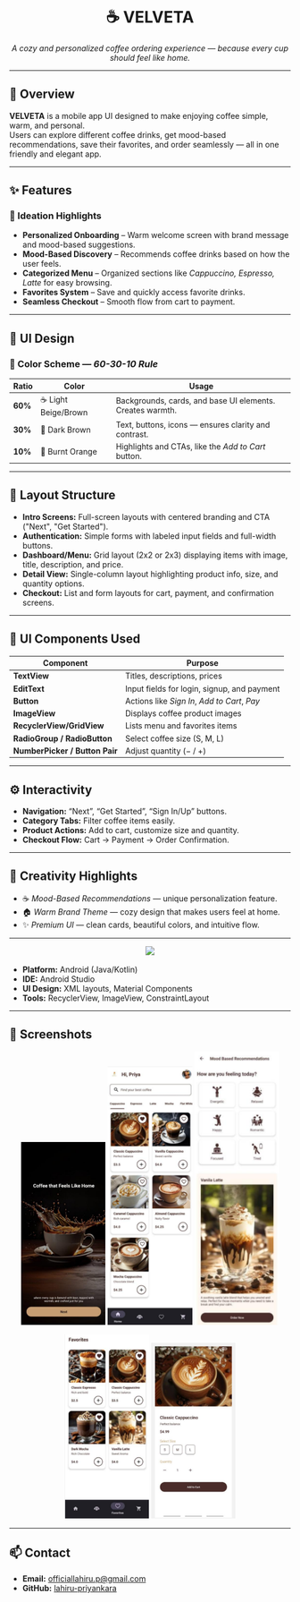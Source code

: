 <h1 align="center">☕ VELVETA</h1>

<p align="center">
  <em>A cozy and personalized coffee ordering experience — because every cup should feel like home.</em>
</p>

---

## 📱 Overview

**VELVETA** is a mobile app UI designed to make enjoying coffee simple, warm, and personal.  
Users can explore different coffee drinks, get mood-based recommendations, save their favorites, and order seamlessly — all in one friendly and elegant app.

---

## ✨ Features

### 🌟 Ideation Highlights
- **Personalized Onboarding** – Warm welcome screen with brand message and mood-based suggestions.  
- **Mood-Based Discovery** – Recommends coffee drinks based on how the user feels.  
- **Categorized Menu** – Organized sections like *Cappuccino, Espresso, Latte* for easy browsing.  
- **Favorites System** – Save and quickly access favorite drinks.  
- **Seamless Checkout** – Smooth flow from cart to payment.

---

## 🎨 UI Design

### 🎨 Color Scheme — *60-30-10 Rule*

| Ratio | Color | Usage |
|-------|--------|--------|
| **60%** | ☕ Light Beige/Brown | Backgrounds, cards, and base UI elements. Creates warmth. |
| **30%** | 🍫 Dark Brown | Text, buttons, icons — ensures clarity and contrast. |
| **10%** | 🧡 Burnt Orange | Highlights and CTAs, like the *Add to Cart* button. |

---

## 🧱 Layout Structure

- **Intro Screens:** Full-screen layouts with centered branding and CTA ("Next", "Get Started").  
- **Authentication:** Simple forms with labeled input fields and full-width buttons.  
- **Dashboard/Menu:** Grid layout (2x2 or 2x3) displaying items with image, title, description, and price.  
- **Detail View:** Single-column layout highlighting product info, size, and quantity options.  
- **Checkout:** List and form layouts for cart, payment, and confirmation screens.

---

## 🧩 UI Components Used

| Component | Purpose |
|------------|----------|
| **TextView** | Titles, descriptions, prices |
| **EditText** | Input fields for login, signup, and payment |
| **Button** | Actions like *Sign In*, *Add to Cart*, *Pay* |
| **ImageView** | Displays coffee product images |
| **RecyclerView/GridView** | Lists menu and favorites items |
| **RadioGroup / RadioButton** | Select coffee size (S, M, L) |
| **NumberPicker / Button Pair** | Adjust quantity (− / +) |

---

## ⚙️ Interactivity

- **Navigation:** “Next”, “Get Started”, “Sign In/Up” buttons.  
- **Category Tabs:** Filter coffee items easily.  
- **Product Actions:** Add to cart, customize size and quantity.  
- **Checkout Flow:** Cart → Payment → Order Confirmation.

---

## 🌈 Creativity Highlights

- ☕ *Mood-Based Recommendations* — unique personalization feature.  
- 🏠 *Warm Brand Theme* — cozy design that makes users feel at home.  
- ✨ *Premium UI* — clean cards, beautiful colors, and intuitive flow.

---

<p align="center">
  <img src="https://skillicons.dev/icons?i=kotlin,js,html,github" />
</p>


- **Platform:** Android (Java/Kotlin)
- **IDE:** Android Studio
- **UI Design:** XML layouts, Material Components
- **Tools:** RecyclerView, ImageView, ConstraintLayout

---

## 📸 Screenshots

<p align="center">
  <img src="Screenshot-01.png" alt="Intro Screen" width="30%" />
  <img src="Screenshot-04.png" alt="Menu Screen" width="30%" />
  <img src="Screenshot-05.png" alt="Detail Screen" width="30%" />
</p>

<p align="center">
 <img src="Screenshot-06.png" alt="Menu Screen" width="30%" />
 <img src="Screenshot-07.png" alt="Detail Screen" width="30%" />
</p>


---
## 📫 Contact
- **Email:** officiallahiru.p@gmail.com  
- **GitHub:** [lahiru-priyankara](https://github.com/lahiru-priyankara)  

